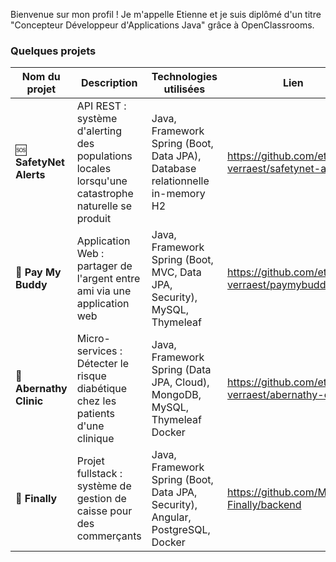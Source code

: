 Bienvenue sur mon profil ! Je m'appelle Etienne et je suis diplômé d'un titre "Concepteur Développeur d'Applications Java" grâce à OpenClassrooms.

### Quelques projets

| Nom du projet                 | Description                                                 | Technologies utilisées                                   | Lien      |
|-------------------------------|-------------------------------------------------------------|----------------------------------------------------------|-----------|
| :sos: **SafetyNet Alerts**        | API REST : système d'alerting des populations locales lorsqu'une catastrophe naturelle se produit | Java, Framework Spring (Boot, Data JPA), Database relationnelle in-memory H2 | https://github.com/etienne-verraest/safetynet-alerts |
| :money_with_wings: **Pay My Buddy** | Application Web : partager de l'argent entre ami via une application web | Java, Framework Spring (Boot, MVC, Data JPA, Security), MySQL, Thymeleaf | https://github.com/etienne-verraest/paymybuddy |
| :hospital: **Abernathy Clinic** | Micro-services : Détecter le risque diabétique chez les patients d'une clinique | Java, Framework Spring (Data JPA, Cloud), MongoDB, MySQL, Thymeleaf Docker | https://github.com/etienne-verraest/abernathy-clinic |
| :baguette_bread: **Finally** | Projet fullstack : système de gestion de caisse pour des commerçants | Java, Framework Spring (Boot, Data JPA, Security), Angular, PostgreSQL, Docker | https://github.com/M2I-Finally/backend |
